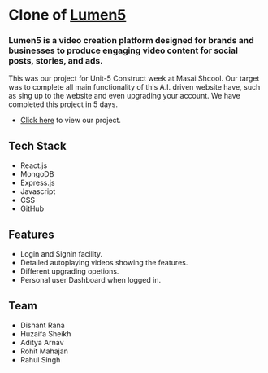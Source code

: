 # Clone of [Lumen5](https://lumen5.com/)
### Lumen5 is a video creation platform designed for brands and businesses to produce engaging video content for social posts, stories, and ads. 
 This was our project for Unit-5 Construct week at Masai Shcool. Our target was to complete all main functionality of this A.I. driven website have, such as sing up to the website and even upgrading your account. We have completed this project in 5 days.
 * [Click here](https://exquisite-alfajores-dd1295.netlify.app/) to view our project.
 ## Tech Stack
 
 * React.js
* MongoDB
* Express.js
* Javascript
* CSS
* GitHub

## Features

- Login and Signin facility.
- Detailed autoplaying videos showing the features.
- Different upgrading opetions.
- Personal user Dashboard when logged in. 


## Team

- Dishant Rana
- Huzaifa Sheikh
- Aditya Arnav
- Rohit Mahajan
- Rahul Singh
